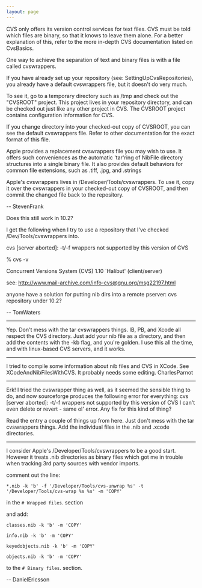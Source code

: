 ```yaml
---
layout: page
---
```


CVS only offers its version control services for text files.  CVS must be told which files are binary, so that it knows to leave them alone.  For a better explanation of this, refer to the more in-depth CVS documentation listed on CvsBasics.

One way to achieve the separation of text and binary files is with a file called cvswrappers.

If you have already set up your repository (see: SettingUpCvsRepositories), you already have a default cvswrappers file, but it doesn't do very much.

To see it, go to a temporary directory such as /tmp and check out the "CVSROOT" project.  This project lives in your repository directory, and can be checked out just like any other project in CVS.  The CVSROOT project contains configuration information for CVS.  

If you change directory into your checked-out copy of CVSROOT, you can see the default cvswrappers file. Refer to other documentation for the exact format of this file.

Apple provides a replacement cvswrappers file you may wish to use.  It offers such conveniences as the automatic 'tar'ring of NibFile directory structures into a single binary file.  It also provides default behaviors for common file extensions, such as .tiff, .jpg, and .strings


Apple's cvswrappers lives in /Developer/Tools/cvswrappers.  To use it, copy it over the cvswrappers in your checked-out copy of CVSROOT, and then commit the changed file back to the repository.

-- StevenFrank


Does this still work in 10.2?

I get the following when I try to use a repository that I've checked /Dev/Tools/cvswrappers into.

cvs [server aborted]: -t/-f wrappers not supported by this version of CVS

% cvs -v

Concurrent Versions System (CVS) 1.10 `Halibut' (client/server)

see: http://www.mail-archive.com/info-cvs@gnu.org/msg22197.html

anyone have a solution for putting nib dirs into a remote pserver: cvs repository under 10.2?

-- TomWaters

----

Yep.  Don't mess with the tar cvswrappers things.  IB, PB, and Xcode all respect the CVS directory.  Just add your nib file as a directory, and then add the contents with the -kb flag, and you're golden.  I use this all the time, and with linux-based CVS servers, and it works.

----

I tried to compile some information about nib files and CVS in XCode. See XCodeAndNibFilesWithCVS. It probably needs some editing. CharlesParnot

----

Erk!  I tried the cvswrapper thing as well, as it seemed the sensible thing to do, and now sourceforge produces the following error for everything:
cvs [server aborted]: -t/-f wrappers not supported by this version of CVS
I can't even delete or revert - same ol' error.  Any fix for this kind of thing?

Read the entry a couple of things up from here.  Just don't mess with the tar cvswrappers things.  Add the individual files in the .nib and .xcode directories.

----

I consider Apple's /Developer/Tools/cvswrappers to be a good start. However it treats .nib directories as binary files which got me in trouble when tracking 3rd party sources with vendor imports.

comment out the line:

<code>*.nib -k 'b' -f '/Developer/Tools/cvs-unwrap %s' -t '/Developer/Tools/cvs-wrap %s %s' -m 'COPY'</code>

in the <code># Wrapped files</code>. section

and add:

<code>classes.nib -k 'b' -m 'COPY'</code>

<code>info.nib -k 'b' -m 'COPY'</code>

<code>keyedobjects.nib -k 'b' -m 'COPY'</code>

<code>objects.nib -k 'b' -m 'COPY'</code>

to the <code># Binary files</code>. section.

-- DanielEricsson
